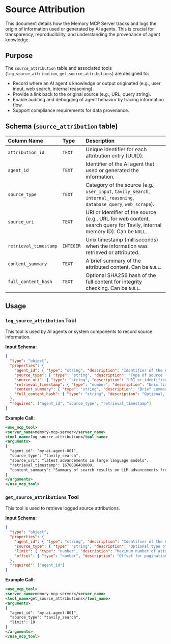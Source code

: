 # Source Attribution

This document details how the Memory MCP Server tracks and logs the origin of information used or generated by AI agents. This is crucial for transparency, reproducibility, and understanding the provenance of agent knowledge.

## Purpose

The `source_attribution` table and associated tools (`log_source_attribution`, `get_source_attributions`) are designed to:

*   Record where an AI agent's knowledge or output originated (e.g., user input, web search, internal reasoning).
*   Provide a link back to the original source (e.g., URL, query string).
*   Enable auditing and debugging of agent behavior by tracing information flow.
*   Support compliance requirements for data provenance.

## Schema (`source_attribution` table)

| Column Name         | Type    | Description                                                              |
| :------------------ | :------ | :----------------------------------------------------------------------- |
| `attribution_id`    | `TEXT`  | Unique identifier for each attribution entry (UUID).                     |
| `agent_id`          | `TEXT`  | Identifier of the AI agent that used or generated the information.       |
| `source_type`       | `TEXT`  | Category of the source (e.g., `user_input`, `tavily_search`, `internal_reasoning`, `database_query`, `web_scrape`). |
| `source_uri`        | `TEXT`  | URI or identifier of the source (e.g., URL for web content, search query for Tavily, internal memory ID). Can be `NULL`. |
| `retrieval_timestamp` | `INTEGER` | Unix timestamp (milliseconds) when the information was retrieved or attributed. |
| `content_summary`   | `TEXT`  | A brief summary of the attributed content. Can be `NULL`.                |
| `full_content_hash` | `TEXT`  | Optional SHA256 hash of the full content for integrity checking. Can be `NULL`. |

## Usage

### `log_source_attribution` Tool

This tool is used by AI agents or system components to record source information.

**Input Schema:**

```json
{
  "type": "object",
  "properties": {
    "agent_id": { "type": "string", "description": "Identifier of the AI agent." },
    "source_type": { "type": "string", "description": "Type of source (e.g., user_input, tavily_search, internal_reasoning)." },
    "source_uri": { "type": "string", "description": "URI or identifier of the source (e.g., URL for web, query for Tavily).", "nullable": true },
    "retrieval_timestamp": { "type": "number", "description": "Unix timestamp of when the information was retrieved." },
    "content_summary": { "type": "string", "description": "Brief summary of the attributed content.", "nullable": true },
    "full_content_hash": { "type": "string", "description": "Optional, hash of the full content for integrity checking.", "nullable": true }
  },
  "required": ["agent_id", "source_type", "retrieval_timestamp"]
}
```

**Example Call:**

```xml
<use_mcp_tool>
<server_name>memory-mcp-server</server_name>
<tool_name>log_source_attribution</tool_name>
<arguments>
{
  "agent_id": "my-ai-agent-001",
  "source_type": "tavily_search",
  "source_uri": "latest advancements in large language models",
  "retrieval_timestamp": 1678886400000,
  "content_summary": "Summary of search results on LLM advancements from various research papers and articles."
}
</arguments>
</use_mcp_tool>
```

### `get_source_attributions` Tool

This tool is used to retrieve logged source attributions.

**Input Schema:**

```json
{
  "type": "object",
  "properties": {
    "agent_id": { "type": "string", "description": "Identifier of the AI agent." },
    "source_type": { "type": "string", "description": "Optional type of source to filter by.", "nullable": true },
    "limit": { "type": "number", "description": "Maximum number of attributions to retrieve.", "default": 100 },
    "offset": { "type": "number", "description": "Offset for pagination.", "default": 0 }
  },
  "required": ["agent_id"]
}
```

**Example Call:**

```xml
<use_mcp_tool>
<server_name>memory-mcp-server</server_name>
<tool_name>get_source_attributions</tool_name>
<arguments>
{
  "agent_id": "my-ai-agent-001",
  "source_type": "tavily_search",
  "limit": 10
}
</arguments>
</use_mcp_tool>
